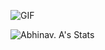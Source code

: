 ![GIF](https://wallpapercave.com/uwp/uwp1696607.gif)

![Abhinav. A's Stats](https://github-readme-stats.vercel.app/api?username=abhinav8000&show_icons=true)
